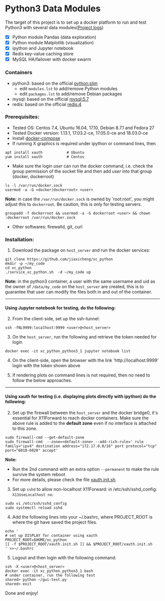 # Python3 Data Modules #
The target of this project is to set up a docker platform to run and test Python3 with several data modules([Project logs](https://github.com/jiaxicheng/xc_python/blob/master/project_logs.md))
* [x] Python module Pandas (data exploration)
* [x] Python module Matplotlib (visualization)
* [x] ipython and Jupyter notebook
* [x] Redis key-value caching store
* [x] MySQL HA/failover with docker swarm

### Containers ###
+ python3: based on the official [python:slim](https://hub.docker.com/_/python/)
   + edit `modules.lst` to add/remove Python modules
   + edit `packages.lst` to add/remove Debian packages
+ mysql: based on the official [mysql:5.7](https://hub.docker.com/_/mysql/)
+ redis: based on the official [redis:4](https://hub.docker.com/_/redis/)

### Prerequisites: ###
+ Tested OS: Centos 7.4, Ubuntu 16.04, 17.10, Debian 8.7.1 and Fedora 27
+ Tested Docker version: 1.13.1, 17.03.2-ce, 17.05.0-ce and 18.03.0-ce
+ Install [docker-compose](https://docs.docker.com/compose/install/#install-compose) 
+ If running X graphics is required under ipython or command lines, then 
```
apt install xauth           # Ubuntu
yum install xauth           # Centos
```
+ Make sure the login *user* can run the docker command, i.e. check the group permission of the socket file and then add *user* into that group (docker, dockerroot)
```
ls -l /var/run/docker.sock 
usermod -a -G <docker|dockerroot> <user>
```
**Note:** in case the `/var/run/docker.sock` is owned by 'root:root', you might adjust this to `dockerroot`. Be caution, this is only for testing servers. 
```
groupadd -f dockerroot && usermod -a -G dockerroot <user> && chown :dockerroot /var/run/docker.sock
```

+ Other softwares: firewalld, git, curl

### Installation: ###
1. Download the package on `host_server` and run the docker services: 
```
git clone https://github.com/jiaxicheng/xc_python
mkdir -p ~/my_code
cd xc_python
./service_xc_python.sh  -d ~/my_code up
```
**Note:** in the python3 container, a user with the same username and uid as the owner of `/data/my_code` on the `host_server` are created, this is to guarantee that user can modify the files both in and out of the container.

---
#### Using Jupyter notebook for testing, do the following: ####
2. From the client-side, set up the ssh-tunnel: 
```
ssh -fNL9999:localhost:9999 <user>@<host_server>
```

3. On the `host_server`, run the following and retrieve the token needed for login
```
docker exec -it xc_python_python3_1 jupyter notebook list
```
4. On the client-side, open the browser with the link 'http://localhost:9999'
   login with the token shown above

5. If rendering plots on command lines is not required, then no need to follow the below approaches.

---
#### Using xauth for testing (i.e. displaying plots directly with ipython) do the following: ####
2. Set up the firewall between the `host_server` and the docker bridge0, it's essential for X11Forward to reach docker containers. Make sure the above rule is added to the **default zone** even if no interface is attached to this zone.
```
sudo firewall-cmd --get-default-zone
sudo firewall-cmd  --zone=<default-zone> --add-rich-rule=' rule family="ipv4" destination address="172.17.0.0/16" port protocol="tcp" port="6010-6020" accept'
```
**Note:**
+ Run the 2nd command with an extra option `--permanent` to make the rule survive the system reboot
+ For more details, please check the file [xauth.init.sh](https://github.com/jiaxicheng/xc_python/blob/master/xauth.init.sh).

3. Set up `sshd` to allow non-localhost X11Forward: in /etc/ssh/sshd_config: `X11UseLocalhost no`:
```
sudo vi /etc/ssh/sshd_config     
sudo systemctl reload sshd
```

4. Add the following lines into your ~/.bashrc, where PROJECT_ROOT is where the git have saved the project files.
```
echo '
# set up DISPLAY for container using xauth
PROJECT_ROOT=$HOME/xc_python
[[ -f $PROJECT_ROOT/xauth.init.sh ]] && $PROJECT_ROOT/xauth.init.sh
' >>~/.bashrc
```

5. Logout and then login with the following command:
```
ssh -X <user>@<host_server>
docker exec -it xc_python_python3_1 bash
# under container, run the following test
shared> python ~/gui-test.py
shared> exit
``` 

Done and enjoy!
